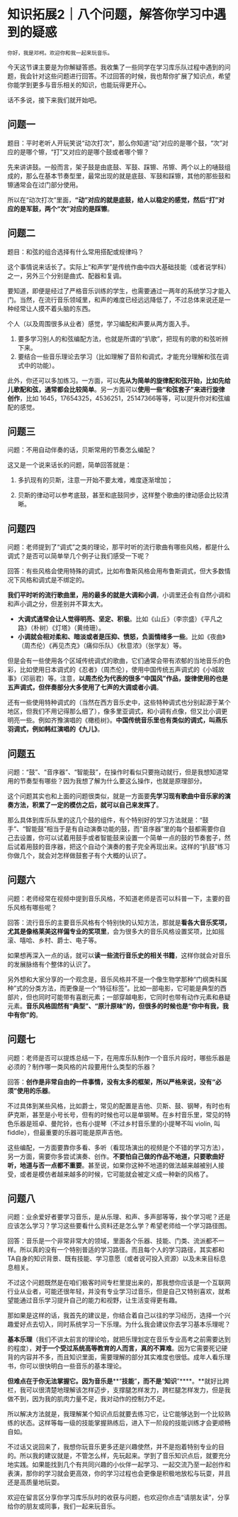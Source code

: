 # 知识拓展2｜八个问题，解答你学习中遇到的疑惑

    你好，我是邓柯。欢迎你和我一起来玩音乐。

今天这节课主要是为你解疑答惑。我收集了一些同学在学习库乐队过程中遇到的问题，我会针对这些问题进行回答。不过回答的时候，我也帮你扩展了知识点，希望你能学到更多与音乐相关的知识，也能玩得更开心。

话不多说，接下来我们就开始吧。

## 问题一

题目：平时老听人开玩笑说“动次打次”，那么你知道“动”对应的是哪个鼓，“次”对应的是哪个镲，“打”又对应的是哪个鼓或者哪个镲？

先来讲讲鼓。一般而言，架子鼓是由底鼓、军鼓、踩镲、吊镲、两个以上的嗵鼓组成的，那么在基本节奏型里，最常出现的就是底鼓、军鼓和踩镲，其他的那些鼓和镲通常会在过门部分使用。

所以在“动次打次”里面，**“动”对应的就是底鼓，给人以稳定的感觉，然后“打”对应的是军鼓，两个“次”对应的是踩镲**。

## 问题二

题目：和弦的组合选择有什么常用搭配或规律吗？

这个事情说来话长了。实际上“和声学”是传统作曲中四大基础技能（或者说学科）之一，另外三个分别是曲式、配器和复调。

要知道，即便是经过了严格音乐训练的学生，也需要通过一两年的系统学习才能入门。当然，在流行音乐领域里，和声的难度已经远远降低了，不过总体来说还是一种经常让人摸不着头脑的东西。

个人（以及周围很多从业者）感觉，学习编配和声要从两方面入手。

1.  要多学习别人的和弦编配方法，也就是所谓的“扒歌”，把现有的歌的和弦听辨下来。
2.  要结合一些音乐理论去学习（比如理解了音阶和调式，才能充分理解和弦在调式中的功能）。

此外，你还可以多加练习。一方面，可以**先从为简单的旋律配和弦开始，比如先给儿歌配和弦，通常都会比较简单**。另一方面可以**使用一些“和弦套子”来进行旋律创作**，比如 1645，17654325，4536251，25147366等等，可以提升你对和弦编配的感觉。

## 问题三

问题：不用自动伴奏的话，贝斯常用的节奏怎么编配？

这又是一个说来话长的问题，简单回答就是：

1.  多扒现有的贝斯，注意一开始不要太难，难度逐渐增加；
    
2.  贝斯的律动可以参考底鼓，甚至和底鼓同步，这样整个歌曲的律动感会比较清晰。
    

## 问题四

问题：老师提到了“调式”之类的理论，那平时听的流行歌曲有哪些风格，都是什么调式？是否可以简单举几个例子让我们感受一下呢？

回答：有些风格会使用特殊的调式，比如布鲁斯风格会用布鲁斯调式，但大多数情况下风格和调式是不绑定的。

**我们平时听的流行歌曲里，用的最多的就是大调和小调**，小调里还会有自然小调和和声小调之分，但差别并不算太大。

*   **大调式通常会让人觉得明亮、坚定、积极**。比如《山丘》（李宗盛）《平凡之路》（朴树）《灯塔》（黄绮珊）。
*   **小调就会相对柔和、暗淡或者是压抑、愤怒，负面情绪多一些**。比如《夜曲》（周杰伦）《再见杰克》（痛仰乐队）《秋意浓》（张学友）等。

但是会有一些使用各个区域传统调式的歌曲，它们通常会带有浓郁的当地音乐的色彩，比如使用日本调式的《忍者》（周杰伦），使用中国传统五声调式的《小城故事》（邓丽君）等。注意，**以周杰伦为代表的很多“中国风”作品，旋律使用的也是五声调式，但伴奏部分大多使用了七声的大调或者小调**。

还有一些使用特种调式的（当然在西方音乐史中，这些特种调式也分别起源于某个地区，但我们不用记得那么细了），像多里亚调式，和小调有点像，但又比小调更明亮一些。例如齐豫演唱的《橄榄树》。**中国传统音乐里也有类似的调式，叫燕乐羽调式，例如韩红演唱的《九儿》**。

## 问题五

问题：“鼓”、“音序器”、“智能鼓”，在操作时看似只要拖动就行，但是我想知道常用的节奏型有哪些？因为我想了解为什么要这么操作，也就是原理部分。

这个问题其实也和上面的问题很类似，就是一方面要**先学习现有歌曲中音乐家的演奏方法，积累了一定的模仿之后，就可以自己来发挥了**。

那么具体到库乐队里的这几个鼓的组件，有个特别好的学习方法就是：“鼓手”、“智能鼓”相当于是有自动演奏功能的鼓，而“音序器”里的每个鼓都需要你自己去设置，你可以试着用鼓手或者智能鼓来设置一个简单一点的鼓的节奏套子，然后试着用鼓的音序器，把这个自动个演奏的套子完全再现出来。这样的“扒鼓”练习你做几个，就会对怎样做鼓套子有个大概的认识了。

## 问题六

问题：老师经常在视频中提到音乐风格，不知道老师是否可以科普一下，主要的音乐风格有哪些呢？

回答：流行音乐的主要音乐风格有个特别快的认知方法，那就是**看各大音乐奖项，尤其是像格莱美这样偏专业的奖项里**，会为很多大的音乐风格设置奖项，比如摇滚、嘻哈、乡村、爵士、电子等。

如果想再深入一点的话，就可以**读一些流行音乐史的相关书籍**，这样你就会对音乐的发展脉络有个整体的认识了。

另外想和大家分享的一个观念是，音乐风格并不是一个像生物学那种“门纲类科属种”式的分类方法，而更像是一个“特征标签”。比如一部电影，它可能是典型的西部片，但也同时可能带有喜剧元素；一部穿越电影，它同时也带有动作元素和悬疑元素。**音乐风格固然有“典型”、“原汁原味”的，但很多的时候也是“你中有我，我中有你”的**。

## 问题七

问题：老师是否可以提炼总结一下，在用库乐队制作一个音乐片段时，哪些乐器是必须的？制作哪一类风格的片段要用什么类型的乐器？

回答：**创作是非常自由的一件事情，没有太多的框架，所以严格来说，没有“必须”使用的乐器**。

不过具体到某些风格，比如爵士，常见的配置是吉他、贝斯、鼓、钢琴，有时也有萨克斯，甚至是小号长号，但有的时候也可以是单钢琴。在乡村音乐里，常见的特色乐器是班卓、曼陀铃，也有小提琴（不过乡村音乐里的小提琴不叫 violin, 叫 fiddle），但最重要的乐器可能是原声吉他。

这些编配，一方面要靠你多看、多听（看现场演出的视频是个不错的学习方法），另一方面，需要你多尝试演奏、创作。**不要怕自己做的作品不地道，只要歌曲好听，地道与否一点都不重要**。甚至说，如果你这种不地道的做法越来越被别人接受，或者是模仿者越来越多的时候，它可能就会被定义成一种新的风格了。

## 问题八

问题：业余爱好者要学习音乐，是从乐理、和声、多声部等等，挨个学习呢？还是应该怎么学习？学习这些要看什么资料还是怎么学？希望老师给一个学习路径图。

回答：音乐是一个非常非常大的领域，里面各个乐器、技能、门类、流派都不一样。所以真的没有一个特别普适的学习路径。而且每个人的学习路径，其实都和TA自身的知识背景、既有技能、学习意愿（或者说可投入资源）以及未来目标息息相关。

不过这个问题既然是在咱们极客时间专栏里提出来的，那我想你应该是一个互联网行业从业者，可能还很年轻，并没有专业学习过音乐，但是自己又特别喜欢，就希望能通过音乐学习提升自己的能力和视野，让生活变得更有趣。

那如果是这样的话，我首先的建议是，你结合着自己以往的学习经历，选择一个兴趣爱好点去切入，同时系统学习一下乐理。为什么我会建议你去学习基本乐理呢？

**基本乐理**（我们不讲太前言的理论哈，就把乐理划定在音乐专业高考之前需要达到的程度），**对于一个受过系统高等教育的人而言，真的不算难**。因为它需要死记硬背的内容并不多，而且知识里面，需要理解的部分其实难度也很低。成年人看乐理书，你可以很快明白一些音乐的基本理论。

**但难点在于你无法掌握它。因为音乐是**\*\*“****技能****”****，而不是****“****知识****”\*\***。**就好比跨栏，我可以很清楚地理解该怎样迈步，支撑腿怎样发力，跨栏腿怎样发力，但是我做不到，因为我的肌肉力量不足，我对动作的控制力不足。

所以解决方法就是，我理解某个知识点后就要去练习它，让它能够达到一个比较熟练的状态。这样等每一级的技能掌握熟练后，进入下一阶段的技能训练才会更顺畅自如。

不过话又说回来了，我想你玩音乐更多还是兴趣使然，并不是抱着特别专业的目的。所以我的建议就是，不管怎么样，先玩起来。学到了音乐知识点后，就要充分地实践。如果能找到几个有共同兴趣的小伙伴一起学习、一起交流乃至一起创作和表演，那你的学习就会更高效，你的学习过程也会更像是积极地放松与玩耍，并且还是高质量地玩耍。

欢迎在留言区分享你学习库乐队时的收获与问题，也欢迎你点击“请朋友读”，分享给你的朋友或同事，我们一起来玩音乐。
    